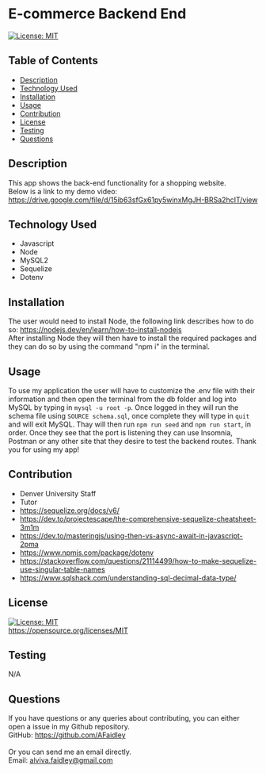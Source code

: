 # E-commerce Backend End
[![License: MIT](https://img.shields.io/badge/License-MIT-yellow.svg)](https://opensource.org/licenses/MIT)
## Table of Contents
* [Description](#description)
* [Technology Used](#technology-used)
* [Installation](#installation)
* [Usage](#usage)
* [Contribution](#contribution)
* [License](#license)
* [Testing](#testing)
* [Questions](#questions)
## Description
This app shows the back-end functionality for a shopping website.
<br>
Below is a link to my demo video:
<br>
https://drive.google.com/file/d/15ib63sfGx61py5winxMgJH-BRSa2hcIT/view

## Technology Used
- Javascript
- Node
- MySQL2
- Sequelize
- Dotenv

## Installation
The user would need to install Node, the following link describes how to do so: https://nodejs.dev/en/learn/how-to-install-nodejs <br> After installing Node they will then have to install the required packages and they can do so by using the command "npm i" in the terminal.
## Usage
To use my application the user will have to customize the .env file with their information and then open the terminal from the db folder and log into MySQL by typing in `mysql -u root -p`. Once logged in they will run the schema file using `SOURCE schema.sql`, once complete they will type in `quit` and will exit MySQL. Thay will then run `npm run seed` and `npm run start`, in order. Once they see that the port is listening they can use Insomnia, Postman or any other site that they desire to test the backend routes. 
Thank you for using my app!
## Contribution
- Denver University Staff
- Tutor
- https://sequelize.org/docs/v6/
- https://dev.to/projectescape/the-comprehensive-sequelize-cheatsheet-3m1m
- https://dev.to/masteringjs/using-then-vs-async-await-in-javascript-2pma
- https://www.npmjs.com/package/dotenv
- https://stackoverflow.com/questions/21114499/how-to-make-sequelize-use-singular-table-names
- https://www.sqlshack.com/understanding-sql-decimal-data-type/

## License
[![License: MIT](https://img.shields.io/badge/License-MIT-yellow.svg)](https://opensource.org/licenses/MIT)
<br>
https://opensource.org/licenses/MIT

## Testing
N/A

## Questions
If you have questions or any queries about contributing, you can either open a issue in my Github repository. <br>
GitHub: <https://github.com/AFaidley> <br>
<br>
Or you can send me an email directly. <br>
Email: <alviva.faidley@gmail.com>
